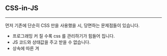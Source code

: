 


## CSS-in-JS
-----
먼저 기존에 단순히 CSS 만을 사용했을 시, 당면하는 문제점들이 있습니다.

- 프로그래밍 커 질 수록 css 를 관리하기가 힘들어 집니다.
- JS 코드와 상태값을 주고 받을 수 없습니다.
- 상속에 따른 겨